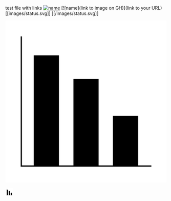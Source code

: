 test file with links
[![name](<img src="./images/status.svg" />)](https://www.google.com/)
[![name](link to image on GH)](link to your URL)
[[images/status.svg]]
[[/images/status.svg]]

![Map Widgets Button](images/status.svg)


<img src="images/status.svg" width="25" height="25">
